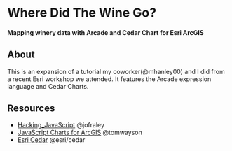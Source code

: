 # Where Did The Wine Go?
#### Mapping winery data with Arcade and Cedar Chart for Esri ArcGIS

## About
This is an expansion of a tutorial my coworker(@mhanley00) and I did from a recent Esri workshop we attended. It features the Arcade expression language and Cedar Charts.

## Resources
- [Hacking_JavaScript](https://github.com/jofraley/Hacking_JavaScript/blob/master/labs/jsapi/cedar_charts/index.html) @jofraley
- [JavaScript Charts for ArcGIS](https://tomwayson.github.io/Charts-and-Custom-Visualizations-Beyond-the-Map/#/) @tomwayson
- [Esri Cedar](https://esri.github.io/cedar/) @esri/cedar


